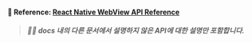 #### 🔎 Reference: [React Native WebView API Reference](https://github.com/react-native-webview/react-native-webview/blob/master/docs/Reference.md)

> **_👩‍🏫 docs 내의 다른 문서에서 설명하지 않은 API에 대한 설명만 포함합니다._**
